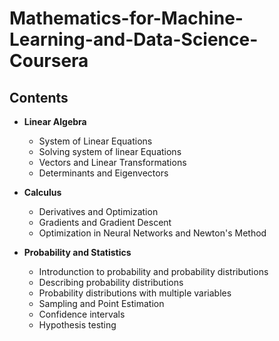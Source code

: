 # Mathematics-for-Machine-Learning-and-Data-Science-Coursera

## Contents

- **Linear Algebra**

    - System of Linear Equations
    - Solving system of linear Equations
    - Vectors and Linear Transformations
    - Determinants and Eigenvectors

- **Calculus**

    - Derivatives and Optimization
    - Gradients and Gradient Descent
    - Optimization in Neural Networks and Newton's Method

- **Probability and Statistics**

    - Introdunction to probability and probability distributions
    - Describing probability distributions
    - Probability distributions with multiple variables
    - Sampling and Point Estimation
    - Confidence intervals
    - Hypothesis testing